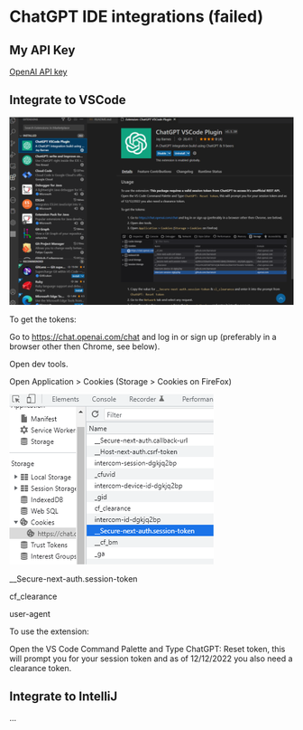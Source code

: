 # ChatGPT IDE integrations (failed)

## My API Key

[OpenAI API key](https://beta.openai.com/account/api-keys)

## Integrate to VSCode

![1672979534054](image/README/1672979534054.png)

To get the tokens:

Go to <https://chat.openai.com/chat> and log in or sign up (preferably in a browser other then Chrome, see below).

Open dev tools.

Open Application > Cookies (Storage > Cookies on FireFox)

![1672979760532](image/README/1672979760532.png)

__Secure-next-auth.session-token

cf_clearance

user-agent

To use the extension:

Open the VS Code Command Palette and Type ChatGPT: Reset token, this will prompt you for your session token and as of 12/12/2022 you also need a clearance token.

## Integrate to IntelliJ

...
